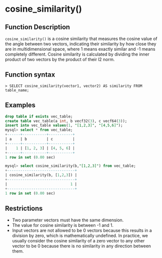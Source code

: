 # **cosine\_similarity()**

## **Function Description**

`cosine_similarity()` is a cosine similarity that measures the cosine value of the angle between two vectors, indicating their similarity by how close they are in multidimensional space, where 1 means exactly similar and -1 means completely different. Cosine similarity is calculated by dividing the inner product of two vectors by the product of their l2 norm.

## **Function syntax**

```
> SELECT cosine_similarity(vector1, vector2) AS similarity FROM table_name;
```

## **Examples**

```sql
drop table if exists vec_table;
create table vec_table(a int, b vecf32(3), c vecf64(3));
insert into vec_table values(1, "[1,2,3]", "[4,5,6]");
mysql> select * from vec_table;
+------+-----------+-----------+
| a    | b         | c         |
+------+-----------+-----------+
|    1 | [1, 2, 3] | [4, 5, 6] |
+------+-----------+-----------+
1 row in set (0.00 sec)

mysql> select cosine_similarity(b,"[1,2,3]") from vec_table;
+-------------------------------+
| cosine_similarity(b, [1,2,3]) |
+-------------------------------+
|                             1 |
+-------------------------------+
1 row in set (0.00 sec)
```

## **Restrictions**

- Two parameter vectors must have the same dimension.
- The value for cosine similarity is between -1 and 1.
- Input vectors are not allowed to be 0 vectors because this results in a division by zero, which is mathematically undefined. In practice, we usually consider the cosine similarity of a zero vector to any other vector to be 0 because there is no similarity in any direction between them.

